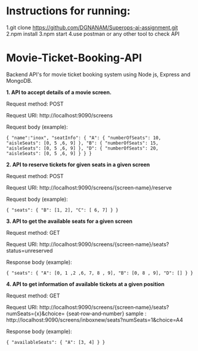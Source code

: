 # Instructions for running:

1.git clone https://github.com/DGNANAM/Superops-ai-assignment.git
2.npm install
3.npm start
4.use postman or any other tool to check API


# Movie-Ticket-Booking-API

Backend API's for movie ticket booking system using Node js, Express and MongoDB.


**1. API to accept details of a movie screen.**

Request method: POST

Request URI: http://localhost:9090/screens

Request body (example):

`{ "name":"inox", "seatInfo": { "A": { "numberOfSeats": 10, "aisleSeats": [0, 5 ,6, 9] }, "B": { "numberOfSeats": 15, "aisleSeats": [0, 5 ,6, 9] }, "D": { "numberOfSeats": 20, "aisleSeats": [0, 5 ,6, 9] } } }`

**2. API to reserve tickets for given seats in a given screen**

Request method: POST

Request URI: http://localhost:9090/screens/{screen‑name}/reserve

Request body (example):

`{ "seats": { "B": [1, 2], "C": [ 6, 7] } }`

**3. API to get the available seats for a given screen**

Request method: GET

Request URI: http://localhost:9090/screens/{screen‑name}/seats?status=unreserved

Response body (example):

`{ "seats": { "A": [0, 1 ,2 ,6, 7, 8 , 9], "B": [0, 8 , 9], "D": [] } }`

**4. API to get information of available tickets at a given position**

Request method: GET

Request URI: http://localhost:9090/screens/{screen‑name}/seats?numSeats={x}&choice= {seat‑row‑and‑number}
sample : http://localhost:9090/screens/inboxnew/seats?numSeats=1&choice=A4

Response body (example):

`{ "availableSeats": { "A": [3, 4] } }`
